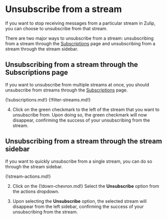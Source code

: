 # Unsubscribe from a stream

If you want to stop receiving messages from a particular stream in
Zulip, you can choose to unsubscribe from that stream.

There are two major ways to unsubscribe from a stream: unsubscribing
from a stream through the [Subscriptions](/#subscriptions) page and
unsubscribing from a stream through the stream sidebar.

## Unsubscribing from a stream through the Subscriptions page

If you want to unsubscribe from multiple streams at once, you should unsubscribe
from streams through the [Subscriptions](/#subscriptions) page.

{!subscriptions.md!}
{!filter-streams.md!}

4. Click on the green checkmark to the left of the stream that you want to
unsubscribe from. Upon doing so, the green checkmark will now disappear,
confirming the success of your unsubscribing from the stream.

## Unsubscribing from a stream through the stream sidebar

If you want to quickly unsubscribe from a single stream, you can do so
through the stream sidebar.

{!stream-actions.md!}

2. Click on the {!down-chevron.md!} Select the **Unsubscribe** option from the
actions dropdown.

3. Upon selecting the **Unsubscribe** option, the selected stream will disappear
from the left sidebar, confirming the success of your unsubscribing from the
stream.
